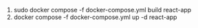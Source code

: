 1. sudo docker compose -f docker-compose.yml build react-app
2. docker compose -f docker-compose.yml up -d react-app
